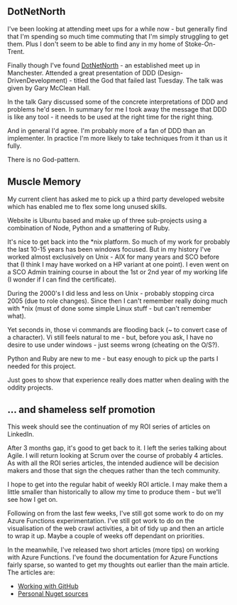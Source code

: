 ## DotNetNorth
I've been looking at attending meet ups for a while now - but generally find that I'm spending so much time commuting that I'm simply struggling to get them.  Plus I don't seem to be able to find any in my home of Stoke-On-Trent.

Finally though I've found [DotNetNorth](https://www.meetup.com/DotNetNorth) - an established meet up in Manchester.
Attended a great presentation of DDD (Design-DrivenDevelopment) - titled the God that failed last Tuesday.  The talk was given by Gary McClean Hall.

In the talk Gary discussed some of the concrete interpretations of DDD and problems he'd seen.
In summary for me I took away the message that DDD is like any tool - it needs to be used at the right time for the right thing.

And in general I'd agree.  I'm probably more of a fan of DDD than an implementer.  In practice I'm more likely to take techniques from it than us it fully.

There is no God-pattern.

## Muscle Memory
My current client has asked me to pick up a third party developed website which has enabled me to flex some long unused skills.

Website is Ubuntu based and make up of three sub-projects using a combination of Node, Python and a smattering of Ruby.

It's nice to get back into the *nix platform.  So much of my work for probably the last 10-15 years has been windows focused.  But in my history I've worked almost exclusively on Unix - AIX for many years and SCO before that (I think I may have worked on a HP variant at one point).  I even went on a SCO Admin training course in about the 1st or 2nd year of my working life (I wonder if I can find the certificate).

During the 2000's I did less and less on Unix - probably stopping circa 2005 (due to role changes).  Since then I can't remember really doing much with *nix (must of done some simple Linux stuff - but can't remember what).

Yet seconds in, those vi commands are flooding back (~ to convert case of a character).  Vi still feels natural to me - but, before you ask, I have no desire to use under windows - just seems wrong (cheating on the O/S?).

Python and Ruby are new to me - but easy enough to pick up the parts I needed for this project.

Just goes to show that experience really does matter when dealing with the oddity projects.

## ... and shameless self promotion
This week should see the continuation of my ROI series of articles on LinkedIn.

After 3 months gap, it's good to get back to it.  I left the series talking about Agile.  I will return looking at Scrum over the course of probably 4 articles.  As with all the ROI series articles, the intended audience will be decision makers and those that sign the cheques rather than the tech community.

I hope to get into the regular habit of weekly ROI article.  I may make them a little smaller than historically to allow my time to produce them - but we'll see how I get on.

Following on from the last few weeks, I've still got some work to do on my Azure Functions experimentation.  I've still got work to do on the visualisation of the web crawl activities, a bit of tidy up and then an article to wrap it up.  Maybe a couple of weeks off dependant on priorities.

In the meanwhile, I've released two short articles (more tips) on working with Azure Functions.  I've found the documentation for Azure Functions fairly sparse, so wanted to get my thoughts out earlier than the main article.  The articles are:

* [Working with GitHub](/blog/azure-functions-working-with-github)
* [Personal Nuget sources](/blog/azure-functions-personal-nuget-sources)

